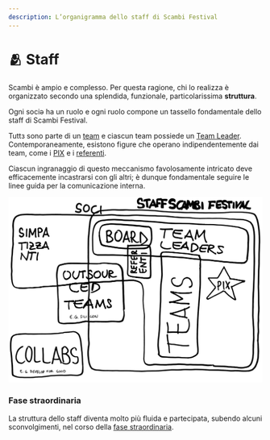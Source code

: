 ```yaml
---
description: L’organigramma dello staff di Scambi Festival
---
```


# 🫂 Staff

Scambi è ampio e complesso. Per questa ragione, chi lo realizza è organizzato secondo una splendida, funzionale, particolarissima **struttura**.

Ogni sociə ha un ruolo e ogni ruolo compone un tassello fondamentale dello staff di Scambi Festival.

Tuttз sono parte di un [team](teams/) e ciascun team possiede un [Team Leader](team-leaders.md). Contemporaneamente, esistono figure che operano indipendentemente dai team, come i [PIX](pix.md) e i [referenti](referente.md).

Ciascun ingranaggio di questo meccanismo favolosamente intricato deve efficacemente incastrarsi con gli altri; è dunque fondamentale seguire le linee guida per la comunicazione interna.

![](../.gitbook/assets/scambi-staff.svg)

### Fase straordinaria

La struttura dello staff diventa molto più fluida e partecipata, subendo alcuni sconvolgimenti, nel corso della [fase straordinaria](../workflow/fase-straordinaria.md).
